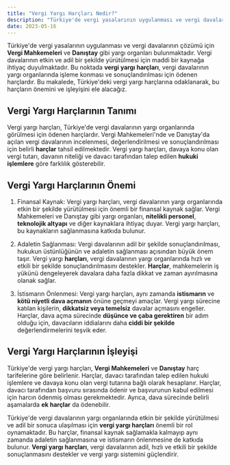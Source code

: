 ```yaml
---
title: "Vergi Yargı Harçları Nedir?"
description: "Türkiye'de vergi yasalarının uygulanması ve vergi davalarının çözümü için Vergi Mahkemeleri ve Danıştay gibi yargı organları bulunmaktadır"
date: 2023-05-16
---
```


Türkiye'de vergi yasalarının uygulanması ve vergi davalarının çözümü için **Vergi Mahkemeleri** ve **Danıştay** gibi
yargı organları bulunmaktadır. Vergi davalarının etkin ve adil bir şekilde yürütülmesi için maddi bir kaynağa ihtiyaç
duyulmaktadır. Bu noktada **vergi yargı harçları**, vergi davalarının yargı organlarında işleme konması ve
sonuçlandırılması için ödenen harçlardır. Bu makalede, Türkiye'deki vergi yargı harçlarına odaklanarak, bu harçların
önemini ve işleyişini ele alacağız.

## Vergi Yargı Harçlarının Tanımı

Vergi yargı harçları, Türkiye'de vergi davalarının yargı organlarında görülmesi için ödenen harçlardır. Vergi
Mahkemeleri'nde ve Danıştay'da açılan vergi davalarının incelenmesi, değerlendirilmesi ve sonuçlandırılması için belirli
**harçlar** tahsil edilmektedir. Vergi yargı harçları, davaya konu olan vergi tutarı, davanın niteliği ve davacı
tarafından talep edilen **hukuki işlemlere** göre farklılık gösterebilir.

## Vergi Yargı Harçlarının Önemi

1. Finansal Kaynak: Vergi yargı harçları, vergi davalarının yargı organlarında etkin bir şekilde yürütülmesi için önemli
   bir finansal kaynak sağlar. Vergi Mahkemeleri ve Danıştay gibi yargı organları, **nitelikli personel**, **teknolojik
   altyapı** ve diğer kaynaklara ihtiyaç duyar. Vergi yargı harçları, bu kaynakların sağlanmasına katkıda bulunur.

2. Adaletin Sağlanması: Vergi davalarının adil bir şekilde sonuçlandırılması, hukukun üstünlüğünün ve adaletin
   sağlanması açısından büyük önem taşır. Vergi yargı **harçları**, vergi davalarının yargı organlarında hızlı ve etkili
   bir şekilde sonuçlandırılmasını destekler. **Harçlar**, mahkemelerin iş yükünü dengeleyerek davalara daha fazla
   dikkat ve zaman ayırılmasına olanak sağlar.

3. İstismarın Önlenmesi: Vergi yargı harçları, aynı zamanda **istismarın** ve **kötü niyetli dava açmanın** önüne
   geçmeyi amaçlar. Vergi yargı sürecine katılan kişilerin, **dikkatsiz veya temelsiz** davalar açmasını engeller.
   Harçlar, dava açma sürecinde **düşünce ve çaba gerektiren** bir adım olduğu için, davacıların iddialarını daha
   **ciddi bir şekilde** değerlendirmelerini teşvik eder.

## Vergi Yargı Harçlarının İşleyişi

Türkiye'de vergi yargı harçları, **Vergi Mahkemeleri** ve **Danıştay** harç tarifelerine göre belirlenir. Harçlar,
davacı tarafından talep edilen hukuki işlemlere ve davaya konu olan vergi tutarına bağlı olarak hesaplanır. Harçlar,
davacı tarafından başvuru sırasında ödenir ve başvurunun kabul edilmesi için harcın ödenmiş olması gerekmektedir.
Ayrıca, dava sürecinde belirli aşamalarda **ek harçlar** da ödenebilir.

Türkiye'de vergi davalarının yargı organlarında etkin bir şekilde yürütülmesi ve adil bir sonuca ulaşılması için **vergi
yargı harçları** önemli bir rol oynamaktadır. Bu harçlar, finansal kaynak sağlamakla kalmayıp aynı zamanda adaletin
sağlanmasına ve istismarın önlenmesine de katkıda bulunur. **Vergi yargı harçları**, vergi davalarının adil, hızlı ve
etkili bir şekilde sonuçlanmasını destekler ve vergi yargı sistemini güçlendirir.
